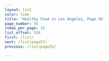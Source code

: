 ```yaml
---
layout: list
color: lime
title: 'Healthy Food in Los Angeles, Page 56'
page_number: 56
items_per_page: 10
list_offset: 550
first: /list/
next: /list/page57/
previous: /list/page55/

---
```


